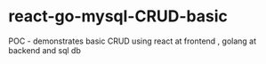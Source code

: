 # react-go-mysql-CRUD-basic
POC - demonstrates basic CRUD using react at frontend , golang at backend and sql db
